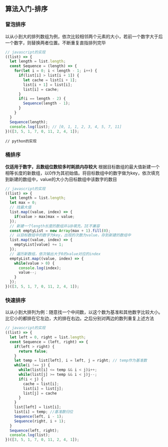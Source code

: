 ## 算法入门-排序

### 冒泡排序
以从小到大的排列数组为例，依次比较相邻两个元素的大小，若前一个数字大于后一个数字，则替换两者位置。不断重复直指排列完毕

```javascript
// javascript的实现
((list) => {
  let length = list.length;
  const Sequence = (length) => {
    for(let i = 0; i < length - 1; i++) {
      if(list[i] > list[i + 1]) {
        let cache = list[i + 1];
        list[i + 1] = list[i];
        list[i] = cache;
      }
      if(i == length - 2) {
        Sequence(length - 1);
      }
    }
  }
  Sequence(length);
  console.log(list); // [0, 1, 1, 2, 3, 4, 5, 7, 11]
})([3, 5, 1, 7, 0, 11, 2, 4, 1]);
```

```
// python的实现

```

### 桶排序
**仅适用于数字，且数组位数较多时耗损内存较大**
根据目标数组的最大值新建一个相等长度的新数组，以0作为其初始值。将目标数组中的数字做为key，依次填充到新建的数组中，value的大小为目标数组中该数字的数目

```javascript
// javascript的实现
((list) => {
  let length = list.length;
  let max = 0;
  // 找最大值
  list.map((value, index) => {
    if(value > max)max = value;
  });
  // 新建一个length长度的数组并以0填充。IE不兼容
  const emptyList = new Array(max + 1).fill(0);
  // 以目标数组中的数字为key，出现的次数为value，存到新建的数组中
  list.map((value, index) => {
    emptyList[value] += 1;
  });
  // 遍历新数组，依次输出大于0的value对应的index
  emptyList.map((value, index) => {
    while(value > 0) {
      console.log(index);
      value--;
    }
  });
})([3, 5, 1, 7, 0, 11, 2, 4, 1]);
```

### 快速排序
以从小到大排列为例：随意找一个中间数，以这个数为基准和其他数字比较大小。比它小的都排在它左边，大的排在右边。之后分别对两边的数列重复上述方法

```javascript
// javascript的实现
((list) => {
  let left = 0, right = list.length;
  const Sequence = (left, right) => {
    if(left > right) {
      return false;
    }
    let temp = list[left], i = left, j = right; // temp作为基准数
    while(i !== j) {
      while(list[i] <= temp && i < j)i++;
      while(list[j] >= temp && i < j)j--;
      if(i < j) {
        cache = list[i];
        list[i] = list[j];
        list[j] = cache
      }
    }
    list[left] = list[i];
    list[i] = temp; //基准数归位
    Sequence(left, i - 1);
    Sequence(right, i + 1);
  }
  Sequence(left, right);
  console.log(list);
})([3, 5, 1, 7, 0, 11, 2, 4, 1]);
```